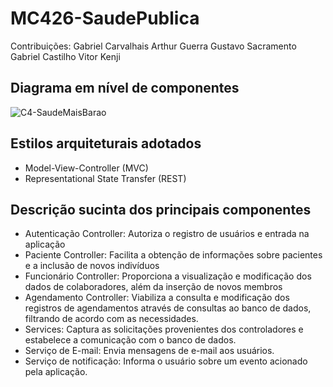 # MC426-SaudePublica

Contribuições: 
Gabriel Carvalhais
Arthur Guerra
Gustavo Sacramento
Gabriel Castilho
Vitor Kenji

## Diagrama em nível de componentes
![C4-SaudeMaisBarao](https://github.com/gabrielcarvalhais/MC426-SaudePublica/assets/53404354/c6c1ab02-589a-491f-a36b-b3e23cb62c64)

## Estilos arquiteturais adotados
- Model-View-Controller (MVC)
- Representational State Transfer (REST)

## Descrição sucinta dos principais componentes
- Autenticação Controller: Autoriza o registro de usuários e entrada na aplicação
- Paciente Controller: Facilita a obtenção de informações sobre pacientes e a inclusão de novos indivíduos
- Funcionário Controller: Proporciona a visualização e modificação dos dados de colaboradores, além da inserção de novos membros
- Agendamento Controller: Viabiliza a consulta e modificação dos registros de agendamentos através de consultas ao banco de dados, filtrando de acordo com as necessidades.
- Services: Captura as solicitações provenientes dos controladores e estabelece a comunicação com o banco de dados.
- Serviço de E-mail: Envia mensagens de e-mail aos usuários.
- Serviço de notificação: Informa o usuário sobre um evento acionado pela aplicação.
